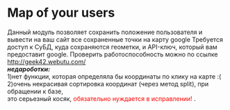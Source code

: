 # Map of your users
Данный модуль позволяет сохранить положение пользователя 
и вывести на ваш сайт все сохраненные точки на карту google
Требуется доступ к СуБД, куда сохраняются геометки,
и API-ключ, который вам предоставит google.
Проверить работоспособность можно по ссылке http://geek42.webutu.com/ <br>
<b><i>недароботки:</b></i><br>
1)нет функции, которая определяла бы координаты по клику на карте :(  <br>
2)очень некрасивая сортировка координат (через метод split), при обращении к базе, <br>
это серьезный косяк, <font color="red">обязательно нуждается в исправлении! </font>.
